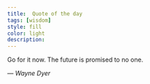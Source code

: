 ```yaml
---
title:  Quote of the day
tags: [wisdom]
style: fill
color: light
description: 
---
```


Go for it now. 
The future is promised to no one.

— _Wayne Dyer_